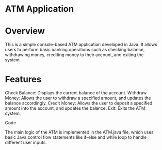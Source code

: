 # ATM Application 

# Overview

This is a simple console-based ATM application developed in Java. It allows users to perform basic banking operations such as checking balance, withdrawing money, crediting money to their account, and exiting the system.

# Features

Check Balance: Displays the current balance of the account.
Withdraw Money: Allows the user to withdraw a specified amount, and updates the balance accordingly.
Credit Money: Allows the user to deposit a specified amount into the account, and updates the balance.
Exit: Exits the ATM system.

Code

The main logic of the ATM is implemented in the ATM.java file, which uses basic Java control flow statements like if-else and while loop to handle different user inputs.
